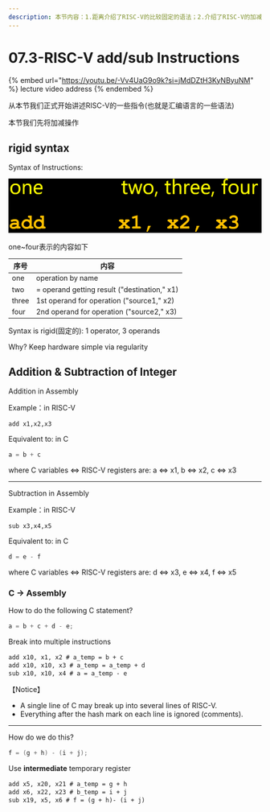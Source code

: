 ```yaml
---
description: 本节内容：1.距离介绍了RISC-V的比较固定的语法；2.介绍了RISC-V的加减操作；3.介绍了C语言的加减操作对应的汇编语言，以及一条C语言怎么转化成多条汇编语言
---
```


# 07.3-RISC-V add/sub Instructions

{% embed url="https://youtu.be/-Vv4UaG9o9k?si=jMdDZtH3KyNByuNM" %}
lecture video address
{% endembed %}

从本节我们正式开始讲述RISC-V的一些指令(也就是汇编语言的一些语法)

本节我们先将加减操作

## rigid syntax

Syntax of Instructions:

![image-20240603213106277](.image/image-20240603213106277.png)

one~four表示的内容如下

| 序号  | 内容                                         |
| ----- | -------------------------------------------- |
| one   | operation by name                            |
| two   | = operand getting result ("destination," x1) |
| three | 1st operand for operation ("source1," x2)    |
| four  | 2nd operand for operation ("source2," x3)    |

Syntax is rigid(固定的): 1 operator, 3 operands

Why? Keep hardware simple via regularity

## Addition & Subtraction of Integer

Addition in Assembly

Example：in RISC-V

```assembly
add x1,x2,x3 
```

Equivalent to: in C

```c
a = b + c
```

where C variables ⇔ RISC-V registers are: a ⇔ x1, b ⇔ x2, c ⇔ x3

---

Subtraction in Assembly

Example：in RISC-V

```assembly
sub x3,x4,x5
```

Equivalent to: in C

```c
d = e - f
```

where C variables ⇔ RISC-V registers are: d ⇔ x3, e ⇔ x4, f ⇔ x5

### C → Assembly

How to do the following C statement?

```c
a = b + c + d - e;
```

Break into multiple instructions

```Assembly
add x10, x1, x2 # a_temp = b + c
add x10, x10, x3 # a_temp = a_temp + d
sub x10, x10, x4 # a = a_temp - e
```

【Notice】

- A single line of C may break up into several lines of RISC-V.
- Everything after the hash mark on each line is ignored (comments). 

---

How do we do this?

```c
f = (g + h) - (i + j);
```

Use **intermediate** temporary register

```Assembly
add x5, x20, x21 # a_temp = g + h
add x6, x22, x23 # b_temp = i + j
sub x19, x5, x6 # f = (g + h)- (i + j)
```

